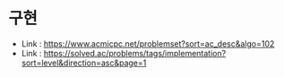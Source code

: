# 구현
- Link : https://www.acmicpc.net/problemset?sort=ac_desc&algo=102
- Link : https://solved.ac/problems/tags/implementation?sort=level&direction=asc&page=1